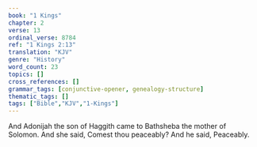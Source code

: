 ```yaml
---
book: "1 Kings"
chapter: 2
verse: 13
ordinal_verse: 8784
ref: "1 Kings 2:13"
translation: "KJV"
genre: "History"
word_count: 23
topics: []
cross_references: []
grammar_tags: [conjunctive-opener, genealogy-structure]
thematic_tags: []
tags: ["Bible","KJV","1-Kings"]
---
```

And Adonijah the son of Haggith came to Bathsheba the mother of Solomon. And she said, Comest thou peaceably? And he said, Peaceably.
